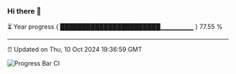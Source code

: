 ### Hi there 👋

⏳ Year progress { ███████████████████████▁▁▁▁▁▁▁ } 77.55 %

---

⏰ Updated on Thu, 10 Oct 2024 19:36:59 GMT

![Progress Bar CI](https://github.com/IshwaranRudhara/GIT-ACTION/workflows/Progress%20Bar%20CI/badge.svg)
